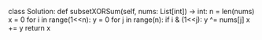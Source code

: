 class Solution:
    def subsetXORSum(self, nums: List[int]) -> int:
        n = len(nums)
        x = 0 
        for i in range(1<<n):
            y = 0
            for j in range(n):
                if i & (1<<j):
                    y ^= nums[j]
            x += y
        return x
